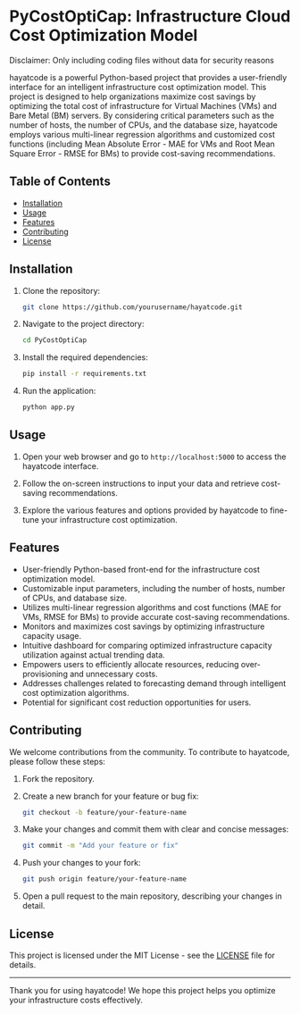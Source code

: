 # PyCostOptiCap: Infrastructure Cloud Cost Optimization Model

Disclaimer: Only including coding files without data for security reasons

hayatcode is a powerful Python-based project that provides a user-friendly interface for an intelligent infrastructure cost optimization model. This project is designed to help organizations maximize cost savings by optimizing the total cost of infrastructure for Virtual Machines (VMs) and Bare Metal (BM) servers. By considering critical parameters such as the number of hosts, the number of CPUs, and the database size, hayatcode employs various multi-linear regression algorithms and customized cost functions (including Mean Absolute Error - MAE for VMs and Root Mean Square Error - RMSE for BMs) to provide cost-saving recommendations.

## Table of Contents
- [Installation](#installation)
- [Usage](#usage)
- [Features](#features)
- [Contributing](#contributing)
- [License](#license)

## Installation

1. Clone the repository:

   ```bash
   git clone https://github.com/yourusername/hayatcode.git
   ```

2. Navigate to the project directory:

   ```bash
   cd PyCostOptiCap
   ```

3. Install the required dependencies:

   ```bash
   pip install -r requirements.txt
   ```

4. Run the application:

   ```bash
   python app.py
   ```

## Usage

1. Open your web browser and go to `http://localhost:5000` to access the hayatcode interface.

2. Follow the on-screen instructions to input your data and retrieve cost-saving recommendations.

3. Explore the various features and options provided by hayatcode to fine-tune your infrastructure cost optimization.

## Features

- User-friendly Python-based front-end for the infrastructure cost optimization model.
- Customizable input parameters, including the number of hosts, number of CPUs, and database size.
- Utilizes multi-linear regression algorithms and cost functions (MAE for VMs, RMSE for BMs) to provide accurate cost-saving recommendations.
- Monitors and maximizes cost savings by optimizing infrastructure capacity usage.
- Intuitive dashboard for comparing optimized infrastructure capacity utilization against actual trending data.
- Empowers users to efficiently allocate resources, reducing over-provisioning and unnecessary costs.
- Addresses challenges related to forecasting demand through intelligent cost optimization algorithms.
- Potential for significant cost reduction opportunities for users.

## Contributing

We welcome contributions from the community. To contribute to hayatcode, please follow these steps:

1. Fork the repository.

2. Create a new branch for your feature or bug fix:

   ```bash
   git checkout -b feature/your-feature-name
   ```

3. Make your changes and commit them with clear and concise messages:

   ```bash
   git commit -m "Add your feature or fix"
   ```

4. Push your changes to your fork:

   ```bash
   git push origin feature/your-feature-name
   ```

5. Open a pull request to the main repository, describing your changes in detail.

## License

This project is licensed under the MIT License - see the [LICENSE](LICENSE) file for details.

---

Thank you for using hayatcode! We hope this project helps you optimize your infrastructure costs effectively.
